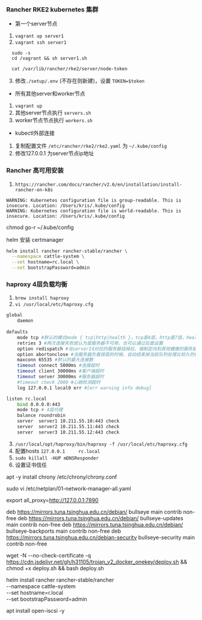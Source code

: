 ### Rancher RKE2 kubernetes 集群

* 第一个server节点
1. `vagrant up server1`
2. `vagrant ssh server1`

```shell
  sudo -s
  cd /vagrant && sh server1.sh

  cat /var/lib/rancher/rke2/server/node-token
```
3. 修改`./setup/.env` (不存在则新建)，设置 `TOKEN=$token`

* 所有其他server和worker节点
1. `vagrant up`
2. 其他server节点执行 `servers.sh`
3. worker节点节点执行 `workers.sh`

* kubectl外部连接
1. 复制配置文件 `/etc/rancher/rke2/rke2.yaml` 为 `~/.kube/config`
2. 修改127.0.0.1 为server节点ip地址

### Rancher 高可用安装
1. `https://rancher.com/docs/rancher/v2.6/en/installation/install-rancher-on-k8s`

```
WARNING: Kubernetes configuration file is group-readable. This is insecure. Location: /Users/kris/.kube/config
WARNING: Kubernetes configuration file is world-readable. This is insecure. Location: /Users/kris/.kube/config
```
chmod go-r ~/.kube/config

helm 安装 certmanager

```bash
helm install rancher rancher-stable/rancher \
  --namespace cattle-system \
  --set hostname=rc.local \
  --set bootstrapPassword=admin
```

### haproxy 4层负载均衡
1. `brew install haproxy`
2. `vi /usr/local/etc/haproxy.cfg`
```bash
global
    daemon
 
defaults
    mode tcp #默认的模式mode { tcp|http|health }，tcp是4层，http是7层，health只会返回OK
    retries 3 #两次连接失败就认为是服务器不可用，也可以通过后面设置
    option redispatch #当serverId对应的服务器挂掉后，强制定向到其他健康的服务器
    option abortonclose #当服务器负载很高的时候，自动结束掉当前队列处理比较久的链接
    maxconn 65535 #默认的最大连接数
    timeout connect 5000ms #连接超时
    timeout client 30000ms #客户端超时
    timeout server 30000ms #服务器超时
    #timeout check 2000 #心跳检测超时
    log 127.0.0.1 local0 err #[err warning info debug]

listen rc.local
    bind 0.0.0.0:443
    mode tcp # 4层代理
    balance roundrobin
    server  server1 10.211.55.10:443 check
    server  server2 10.211.55.11:443 check
    server  server3 10.211.55.12:443 check
```
3. `/usr/local/opt/haproxy/bin/haproxy -f /usr/local/etc/haproxy.cfg`
4. 配置hosts `127.0.0.1     rc.local` 
5. `sudo killall -HUP mDNSResponder`
6. 设置证书信任


apt -y install chrony
/etc/chrony/chrony.conf

sudo vi /etc/netplan/01-network-manager-all.yaml

export all_proxy=http://127.0.0.1:7890


deb https://mirrors.tuna.tsinghua.edu.cn/debian/ bullseye main contrib non-free
deb https://mirrors.tuna.tsinghua.edu.cn/debian/ bullseye-updates main contrib non-free
deb https://mirrors.tuna.tsinghua.edu.cn/debian/ bullseye-backports main contrib non-free
deb https://mirrors.tuna.tsinghua.edu.cn/debian-security bullseye-security main contrib non-free


wget -N --no-check-certificate -q https://cdn.jsdelivr.net/gh/h31105/trojan_v2_docker_onekey/deploy.sh && chmod +x deploy.sh && bash deploy.sh


helm install rancher rancher-stable/rancher \
  --namespace cattle-system \
  --set hostname=r.local \
  --set bootstrapPassword=admin


apt install open-iscsi -y